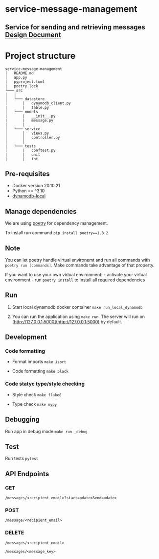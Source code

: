 # service-message-management
Service for sending and retrieving messages 
**[Design Document](https://sideways-snowplow-199.notion.site/Design-Document-service-message-management-99fadbd5af8042acb54d8222759c0ed9)**
---

<h1>Project structure</h1>

```
service-message-management
│   README.md
│   app.py
|   pyproject.toml
|   poetry.lock
└─── src
│   │
│   └─── datastore
│       |   dynamodb_client.py
|       |   table.py
│   └─── models
|       |   __init__.py
|       |   message.py
|       |
│   └─── service
│       │   views.py
│       │   controller.py
│       │
|   └─── tests
│       |   conftest.py
|       |   unit
|       |   int
```

## Pre-requisites

- Docker version 20.10.21
- Python == ^3.10
- [dynamodb-local](https://hub.docker.com/r/amazon/dynamodb-local)

## Manage dependencies

We are using [poetry](https://python-poetry.org/) for dependency management.

To install run command `pip install poetry==1.3.2`.

## Note 
You can let poetry handle virtual environemt and run all commands with `poetry run [commands]`. Make commands take advantage of that property.

If you want to use your own virtual environment:
    - activate your virtual environment
    - run `poetry install` to install all required dependencies 

## Run

1. Start local dynamodb docker container `make run_local_dynamodb`

2. You can run the application using `make run`. The server will run on [http://127.0.0.1:5000](http://127.0.0.1:5000) by default.

## Development
### Code formatting

- Format imports `make isort`

- Code formatting `make black`
### Code statyc type/style checking 

- Style check `make flake8`

- Type check `make mypy`


## Debugging

Run app in debug mode `make run _debug`

## Test
Run tests `pytest`

## API Endpoints


### GET
`/messages/<recipient_email>?start=<date>&end=<date>`

### POST
`/message/<recipient_email>`

### DELETE
`/messages/<recipient_email>`

`/messages/<message_key>`
